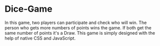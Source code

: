 # Dice-Game

In this game, two players can participate and check who will win. The person who gets more numbers of points wins the game. If both get the same number of points it's a Draw. This game is simply designed with the help of native CSS and JavaScript.
